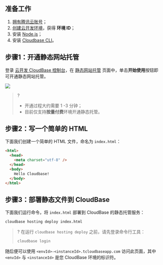 ## 准备工作

1. [拥有腾讯云账号](https://cloud.tencent.com/document/product/876/41391)；
2. [创建云开发环境](https://cloud.tencent.com/document/product/876/41391)，获得 **环境 ID**；
3. 安装 [Node.js](https://nodejs.org/en/)；
4. 安装 [Cloudbase CLI](https://cloud.tencent.com/document/product/876/41392)。

## 步骤1：开通静态网站托管

登录 [云开发 CloudBase 控制台](https://console.cloud.tencent.com/tcb)，在 [静态网站托管](https://console.cloud.tencent.com/tcb/hosting) 页面中，单击**开始使用**按钮即可开通静态网站托管。

![](https://main.qcloudimg.com/raw/d44bbe15d628adf248e8ca82823e106e.jpg)

>? 
> - 开通过程大约需要 1 -3 分钟；
> - 目前仅支持**按量付费**环境开通静态托管。
> 

## 步骤2：写一个简单的 HTML

下面我们创建一个简单的 HTML 文件，命名为 `index.html`：

```html
<html>
  <head>
    <meta charset="utf-8" />
  </head>
  <body>
    Hello Cloudbase!
  </body>
</html>
```

## 步骤3：部署静态文件到 CloudBase

下面我们运行命令，将 `index.html` 部署到 CloudBase 的静态托管服务：

```sh
cloudbase hosting deploy index.html
```

>? 在运行 `cloudbase hosting deploy` 之前，请先登录命令行工具：
> 
> ```sh
> cloudbase login
> ```
> 

随后便可以使用 `<envId>-<instanceId>.tcloudbaseapp.com` 访问此页面，其中 `<envId>` 与 `<instanceId>` 是您 CloudBase 环境的标识符。
